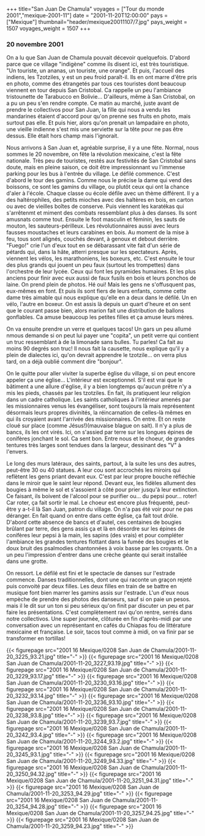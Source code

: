 +++
title="San Juan De Chamula"
voyages = ["Tour du monde 2001","mexique-2001-11"]
date = "2001-11-20T12:00:00"
pays = ["Mexique"]
thumbnail="header/mexique20011107/7.jpg"
pays_weight = 1507
voyages_weight = 1507
+++
### 20 novembre 2001

On a lu que San Juan de Chamula pouvait décevoir quelquefois. D'abord parce 
que ce village "indigène" comme ils disent ici, est très touristique. "Un touriste, 
un ananas, un touriste, une orange". Et puis, l'accueil des indiens, les Tzotziles, 
y est un peu froid paraît-il. Ils en ont marre d'être pris en photo, comme des 
étrangetés par tous ces touristes dont beaucoup viennent en tour depuis San 
Cristobal. Ca rappelle un peu l'ambiance tristounette de Tarabucco en Bolivie... 
D'ailleurs, même à San Cristobal, on a pu un peu s'en rendre compte. Ce matin 
au marché, juste avant de prendre le collectivos pour San Juan, la fille qui 
nous a vendu les mandarines étaient d'accord pour qu'on prenne ses fruits en 
photo, mais surtout pas elle. Et puis hier, alors qu'on prenait un lampadaire 
en photo, une vieille indienne s'est mis une serviette sur la tête pour ne pas 
être dessus. Elle était hors champ mais l'ignorait.

Nous arrivons à San Juan et, agréable surprise, il y a une fête. Normal, nous 
sommes le 20 novembre, on fête la révolution mexicaine, c'est la fête nationale. 
Très peu de touristes, restés aux festivités de San Cristobal sans doute, mais 
en pleine saison, ce doit être impressionnant vu l'immense parking pour les 
bus à l'entrée du village. Le défilé commence. C'est d'abord le tour des gamins. 
Comme nous le précise la dame qui vend des boissons, ce sont les gamins du village, 
ou plutôt ceux qui ont la chance d'aler à l'école. Chaque classe ou école défile 
avec un thème différent. Il y a des haltérophiles, des petits mioches avec des 
haltères en bois, en carton ou avec de vieilles boîtes de conserve. Puis viennent 
les karatékas qui s'arrêtenmt et miment des combats ressemblant plus à des danses. 
Ils sont amusnats comme tout. Ensuite le foot masculin et féminin, les sauts 
de mouton, les sauteurs-périlleux. Les révolutionnaires aussi avec leurs fausses 
moustaches et leurs carabines en bois. Au moment de la mise à feu, tous sont 
alignés, couchés devant, à genoux et debout derrière. "Fuego!" crie l'un d'eux 
tout en se débarassant vite fait d'un série de pétards qui, dans la hâte, atterri 
presque sur les spectateurs. Après, viennent les vélos, les marathoniens, les 
boxeurs, etc. C'est ensuite le tour des plus grands qui jouent un peu faux (surtout 
les trompettes) dans l'orchestre de leur lycée. Ceux qui font les pyramides 
humaines. Et les plus anciens pour finir avec eux aussi de faux fusils en bois 
et leurs ponchos de laine. On prend plein de photos. Hé oui! Mais les gens ne 
s'offusquent pas, eux-mêmes en font. Et puis ils sont fiers de leurs enfants, 
comme cette dame très aimable qui nous explique qu'elle en a deux dans le défilé. 
Un en vélo, l'autre en boxeur. On est assis là depuis un quart d'heure et on 
sent que le courant passe bien, alors marion fait une distribution de ballons 
gonflables. Ca amuse beaucoup les petites filles et ça amuse leurs mères. 

On va ensuite prendre un verre et quelques tacos! Un gars un peu allumé nmous 
demande si on peut lui payer une "copita", un petit verre qui contient un truc 
ressemblant à de la limonade sans bulles. Tu parles! Ca fait au moins 90 degrés 
son truc! Il nous fait la causette, nous explique qu'il y a plein de dialectes 
ici, qu'on devrait apprendre le tzotzile... on verra plus tard, on a déjà oublié 
comment dire "bonjour".

On le quitte pour aller viviter la superbe église du village, si on peut encore 
appeler ça une église... L'intérieur est exceptionnel. S'il est vrai que le 
bâtiment a une allure d'église, il y a bien longtemps qu'aucun prêtre n'y a 
mis les pieds, chassés par les tzotziles. En fait, ils pratiquent leur religion 
dans un cadre catholique. Les saints catholiques à l'intérieur amenés par les 
missionnaires venus les évangéliser, sont toujours là mais représentent désormais 
leurs propres divinités, la réincarnation de celles-là mêmes en qui ils croyaient 
avant l'arrivée des missionnaires. On entre. Et on reste cloué sur place (comme 
Jésus!)(mauvaise blague on sait). Il n'y a plus de bancs, ils les ont virés. 
Ici, on s'assied par terre sur les longues épines de conifères jonchant le sol. 
Ca sent bon. Entre nous et le choeur, de grandes tentures très larges sont tendues 
dans la largeur, dessinant des "V" à l'envers.

Le long des murs latéraux, des saints, partout, à la suite les uns des autres, 
peut-être 30 ou 40 statues. A leur cou sont accrochés les miroirs qui reflètent 
les gens priant devant eux. C'est par leur propre bouche réfléchie dans le miroir 
que le saint leur répond. Devant eux, les fidèles allument des bougies à même 
le sol et s'assoient à côté pour prier jusqu'à leur extinction. Ce faisant, 
ils boivent de l'alcool pour se purifier ou... du pepsi pour... roter! Car roter, 
ça fait sortir le mal. Le choeur est encore plus fréquenté, peut-être y a-t-il 
là San Juan, patron du village. On n'a pas été voir pour ne pas déranger. En 
fait quand on entre dans cette église, ça fait tout drôle. D'abord cette absence 
de bancs et d'autel, ces centaines de bougies brûlant par terre, des gens assis 
ça et là en désordre sur les épines de conifères leur pepsi à la main, les sapins 
(des vrais) et pour compléter l'ambiance les grandes tentures flottant dans 
la fumée des bougies et le doux bruit des psalmodies chantonnées à voix basse 
par les croyants. On a un peu l'impression d'entrer dans une crèche géante qui 
serait installée dans une grotte.

On ressort. Le défilé est fini et le spectacle de danses sur l'estrade commence. 
Danses traditionnelles, dont une qui raconte un graçon rejeté puis convoité 
par deux filles. Les deux filles en train de se battre en musique font bien 
marrer les gamins assis sur l'estrade. L'un d'eux nous empèche de prendre des 
photos des danseurs, sauf si on paie un pesos. mais il le dit sur un ton si 
peu sérieux qu'on finit par discuter un peu et par faire les présentations. 
C'est complètement ravi qu'on rentre, serrés dans notre collectivos. Une super 
journée, clôturée en fin d'après-midi par une conversation avec un représentant 
en cafés du Chiapas fou de littérature mexicaine et française. Le soir, tacos 
tout comme à midi, on va finir par se transformer en tortillas!


<div id="TOTO">{{< figurepage src="2001 16 Mexique/0208 San Juan de Chamula/2001-11-20_3225_93.21.jpg" title="-"  >}}
{{< figurepage src="2001 16 Mexique/0208 San Juan de Chamula/2001-11-20_3227_93.19.jpg" title="-"  >}}
{{< figurepage src="2001 16 Mexique/0208 San Juan de Chamula/2001-11-20_3229_93.17.jpg" title="-"  >}}
{{< figurepage src="2001 16 Mexique/0208 San Juan de Chamula/2001-11-20_3230_93.16.jpg" title="-"  >}}
{{< figurepage src="2001 16 Mexique/0208 San Juan de Chamula/2001-11-20_3232_93.14.jpg" title="-"  >}}
{{< figurepage src="2001 16 Mexique/0208 San Juan de Chamula/2001-11-20_3236_93.10.jpg" title="-"  >}}
{{< figurepage src="2001 16 Mexique/0208 San Juan de Chamula/2001-11-20_3238_93.8.jpg" title="-"  >}}
{{< figurepage src="2001 16 Mexique/0208 San Juan de Chamula/2001-11-20_3239_93.7.jpg" title="-"  >}}
{{< figurepage src="2001 16 Mexique/0208 San Juan de Chamula/2001-11-20_3242_93.4.jpg" title="-"  >}}
{{< figurepage src="2001 16 Mexique/0208 San Juan de Chamula/2001-11-20_3244_93.2.jpg" title="-"  >}}
{{< figurepage src="2001 16 Mexique/0208 San Juan de Chamula/2001-11-20_3245_93.1.jpg" title="-"  >}}
{{< figurepage src="2001 16 Mexique/0208 San Juan de Chamula/2001-11-20_3249_94.33.jpg" title="-"  >}}
{{< figurepage src="2001 16 Mexique/0208 San Juan de Chamula/2001-11-20_3250_94.32.jpg" title="-"  >}}
{{< figurepage src="2001 16 Mexique/0208 San Juan de Chamula/2001-11-20_3251_94.31.jpg" title="-"  >}}
{{< figurepage src="2001 16 Mexique/0208 San Juan de Chamula/2001-11-20_3253_94.29.jpg" title="-"  >}}
{{< figurepage src="2001 16 Mexique/0208 San Juan de Chamula/2001-11-20_3254_94.28.jpg" title="-"  >}}
{{< figurepage src="2001 16 Mexique/0208 San Juan de Chamula/2001-11-20_3257_94.25.jpg" title="-"  >}}
{{< figurepage src="2001 16 Mexique/0208 San Juan de Chamula/2001-11-20_3259_94.23.jpg" title="-"  >}}
</DIV>

